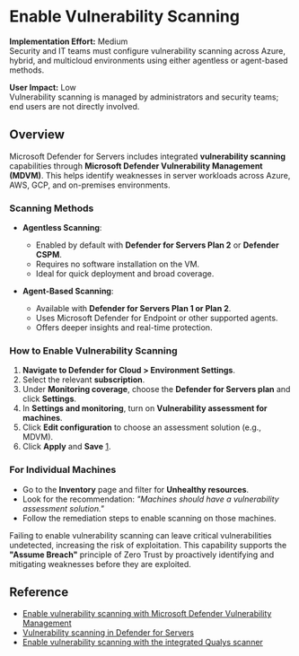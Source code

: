 # Enable Vulnerability Scanning

**Implementation Effort:** Medium  
Security and IT teams must configure vulnerability scanning across Azure, hybrid, and multicloud environments using either agentless or agent-based methods.

**User Impact:** Low  
Vulnerability scanning is managed by administrators and security teams; end users are not directly involved.

## Overview

Microsoft Defender for Servers includes integrated **vulnerability scanning** capabilities through **Microsoft Defender Vulnerability Management (MDVM)**. This helps identify weaknesses in server workloads across Azure, AWS, GCP, and on-premises environments.

### Scanning Methods

- **Agentless Scanning**:
  - Enabled by default with **Defender for Servers Plan 2** or **Defender CSPM**.
  - Requires no software installation on the VM.
  - Ideal for quick deployment and broad coverage.

- **Agent-Based Scanning**:
  - Available with **Defender for Servers Plan 1 or Plan 2**.
  - Uses Microsoft Defender for Endpoint or other supported agents.
  - Offers deeper insights and real-time protection.

### How to Enable Vulnerability Scanning

1. **Navigate to Defender for Cloud > Environment Settings**.
2. Select the relevant **subscription**.
3. Under **Monitoring coverage**, choose the **Defender for Servers plan** and click **Settings**.
4. In **Settings and monitoring**, turn on **Vulnerability assessment for machines**.
5. Click **Edit configuration** to choose an assessment solution (e.g., MDVM).
6. Click **Apply** and **Save** [1](https://learn.microsoft.com/en-us/azure/defender-for-cloud/deploy-vulnerability-assessment-defender-vulnerability-management).

### For Individual Machines

- Go to the **Inventory** page and filter for **Unhealthy resources**.
- Look for the recommendation: *"Machines should have a vulnerability assessment solution."*
- Follow the remediation steps to enable scanning on those machines.

Failing to enable vulnerability scanning can leave critical vulnerabilities undetected, increasing the risk of exploitation. This capability supports the **"Assume Breach"** principle of Zero Trust by proactively identifying and mitigating weaknesses before they are exploited.

## Reference

- [Enable vulnerability scanning with Microsoft Defender Vulnerability Management](https://learn.microsoft.com/en-us/azure/defender-for-cloud/deploy-vulnerability-assessment-defender-vulnerability-management)  
- [Vulnerability scanning in Defender for Servers](https://learn.microsoft.com/en-us/azure/defender-for-cloud/auto-deploy-vulnerability-assessment)  
- [Enable vulnerability scanning with the integrated Qualys scanner](https://learn.microsoft.com/en-us/azure/defender-for-cloud/deploy-vulnerability-assessment-vm)

